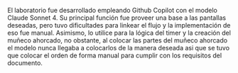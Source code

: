 El laboratorio fue desarrollado empleando Github Copilot con el modelo Claude Sonnet 4. Su principal función fue proveer una base a las pantallas deseadas, pero tuvo dificultades para linkear el flujo y la implementación de eso fue manual. Asimismo, lo utilice para la lógica del timer y la creación del muñeco ahorcado, no obstante, al colocar las partes del muñeco ahorcado el modelo nunca llegaba a colocarlos de la manera deseada asi que se tuvo que colocar el orden de forma manual para cumplir con los requisitos del documento. 

